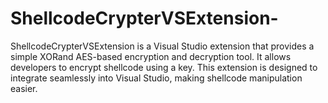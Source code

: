 # ShellcodeCrypterVSExtension-
ShellcodeCrypterVSExtension is a Visual Studio extension that provides a simple XORand AES-based encryption and decryption tool. It allows developers to encrypt shellcode using a key. This extension is designed to integrate seamlessly into Visual Studio, making shellcode manipulation easier.
